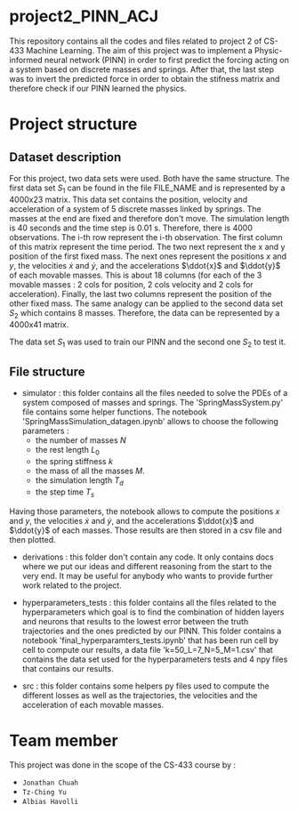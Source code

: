 # project2_PINN_ACJ

This repository contains all the codes and files related to project 2 of CS-433 Machine Learning. The aim of this project was to implement a Physic-informed neural network (PINN) in order to first predict the forcing acting on a system based on discrete masses and springs. After that, the last step was to invert the predicted force in order to obtain the stifness matrix and therefore check if our PINN learned the physics. 

# Project structure 

## Dataset description
For this project, two data sets were used. Both have the same structure. The first data set $S_{1}$ can be found in the file FILE_NAME and is represented by a 4000x23 matrix. This data set contains the position, velocity and acceleration of a system of 5 discrete masses linked by springs. The masses at the end are fixed and therefore don't move. The simulation length is 40 seconds and the time step is 0.01 s. Therefore, there is 4000 observations. The i-th row represent the i-th observation. The first column of this matrix represent the time period. The two next represent the x and y position of the first fixed mass. The next ones represent  the positions $x$ and $y$, the velocities $\dot{x}$ and $\dot{y}$, and the accelerations $\ddot{x}$ and $\ddot{y}$ of each movable masses. This is about 18 columns (for each of the 3 movable masses : 2 cols for position, 2 cols velocity and 2 cols for acceleration). Finally, the last two columns represent the position of the other fixed mass. The same analogy can be applied to the second data set $S_{2}$ which contains 8 masses. Therefore, the data can be represented by a 4000x41 matrix. 

The data set $S_{1}$ was used to train our PINN and the second one $S_{2}$ to test it. 


## File structure 
- simulator : this folder contains all the files needed to solve the PDEs of a system composed of masses and springs. The 'SpringMassSystem.py' file contains some helper functions. The notebook 'SpringMassSimulation_datagen.ipynb' allows to choose the following parameters : 
     - the number of masses $N$ 
     - the rest length $L_{0}$ 
     - the spring stiffness $k$ 
     - the mass of all the masses $M$.
     - the simulation length $T_{d}$
     - the step time $T_{s}$
    
Having those parameters, the notebook allows to compute the positions $x$ and $y$, the velocities $\dot{x}$ and $\dot{y}$, and the accelerations $\ddot{x}$ and $\ddot{y}$ of each masses. Those results are then stored in a csv file and then plotted. 

- derivations : this folder don't contain any code. It only contains docs where we put our ideas and different reasoning from the start to the very end. It may be useful for anybody who wants to provide further work related to the project. 

- hyperparameters_tests : this folder contains all the files related to the hyperparameters which goal is to find the combination of hidden layers and neurons that results to the lowest error between the truth trajectories and the ones predicted by our PINN. This folder contains a notebook 'final_hyperparamters_tests.ipynb' that has been run cell by cell to compute our results, a data file 'k=50_L=7_N=5_M=1.csv' that contains the data set used for the hyperparameters tests and 4 npy files that contains our results. 

- src : this folder contains some helpers py files used to compute the different losses as well as the trajectories, the velocities and the acceleration of each movable masses. 


# Team member 
This project was done in the scope of the CS-433 course by : 
*   `Jonathan Chuah`
*   `Tz-Ching Yu`
*   `Albias Havolli `
